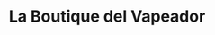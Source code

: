 ---
title: "La Boutique del Vapeador"
url: /sevilla/la-boutique-del-vapeador/
shop: cigarrillo electrónico
---